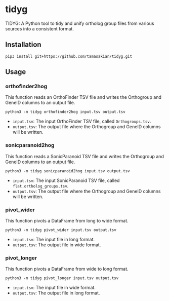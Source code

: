 # tidyg
TIDYG: A Python tool to tidy and unify ortholog group files from various sources into a consistent format.

## Installation
```
pip3 install git+https://github.com/tamasakian/tidyg.git
```

## Usage

### orthofinder2hog
This function reads an OrthoFinder TSV file and writes the Orthogroup and GeneID columns to an output file.
```
python3 -m tidyg orthofinder2hog input.tsv output.tsv
```
- `input.tsv`: The input OrthoFinder TSV file, called `Orthogroups.tsv`.
- `output.tsv`: The output file where the Orthogroup and GeneID columns will be written.

### sonicparanoid2hog
This function reads a SonicParanoid TSV file and writes the Orthogroup and GeneID columns to an output file.
```
python3 -m tidyg sonicparanoid2hog input.tsv output.tsv
```
- `input.tsv`: The input SonicParanoid TSV file, called `flat.ortholog_groups.tsv`.
- `output.tsv`: The output file where the Orthogroup and GeneID columns will be written.

### pivot_wider
This function pivots a DataFrame from long to wide format.
```
python3 -m tidyg pivot_wider input.tsv output.tsv
```
- `input.tsv`: The input file in long format.
- `output.tsv`: The output file in wide format.

### pivot_longer
This function pivots a DataFrame from wide to long format.
```
python3 -m tidyg pivot_longer input.tsv output.tsv
```
- `input.tsv`: The input file in wide format.
- `output.tsv`: The output file in long format.